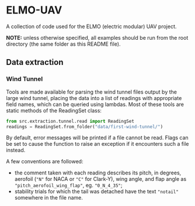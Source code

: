 # ELMO-UAV

A collection of code used for the ELMO (electric modular) UAV project.

**NOTE:** unless otherwise specified, all examples should be run from the root directory (the same folder as this README file).

## Data extraction

### Wind Tunnel

Tools are made available for parsing the wind tunnel files output by the large wind tunnel, placing the data into a list of readings with appropriate field names, which can be queried using lambdas.
Most of these tools are static methods of the ReadingSet class:

```python
from src.extraction.tunnel.read import ReadingSet
readings = ReadingSet.from_folder("data/first-wind-tunnel/")
```

By default, error messages will be printed if a file cannot be read.
Flags can be set to cause the function to raise an exception if it encounters such a file instead.

A few conventions are followed:
- the comment taken with each reading describes its pitch, in degrees, aerofoil (`"N"` for NACA or `"C"` for Clark-Y), wing angle, and flap angle as `"pitch_aerofoil_wing_flap"`, eg. `"0_N_4_35"`;
- stability trials for which the tail was detached have the text `"notail"` somewhere in the file name.
